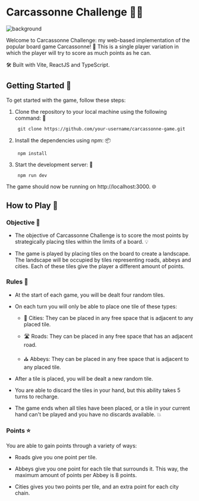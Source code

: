 # Carcassonne Challenge 🏰🎲

![background](https://user-images.githubusercontent.com/65783607/221674219-193c8ab3-9d50-4b3e-88f4-bacf9646b6c8.png)


Welcome to Carcassonne Challenge: my web-based implementation of the popular board game Carcassonne! 🎉
This is a single player variation in which the player will try to score as much points as he can.

🛠️ Built with Vite, ReactJS and TypeScript.

## Getting Started 🚀

To get started with the game, follow these steps:

1. Clone the repository to your local machine using the following command: 🤖

        git clone https://github.com/your-username/carcassonne-game.git

2. Install the dependencies using npm: 📦

        npm install

3. Start the development server: 🚀

        npm run dev

The game should now be running on http://localhost:3000. 🌐

## How to Play 🎲

### Objective 🎯

- The objective of Carcassonne Challenge is to score the most points by strategically placing tiles within the limits of a board. 💡

- The game is played by placing tiles on the board to create a landscape. The landscape will be occupied by tiles representing roads, abbeys and
cities. Each of these tiles give the player a different amount of points.  

### Rules 📜

- At the start of each game, you will be dealt four random tiles.

- On each turn you will only be able to place one tile of these types:

  - 🏰 Cities: They can be placed in any free space that is adjacent to any placed tile.
  
  - 🛣️ Roads: They can be placed in any free space that has an adjacent road.
  
  - ⛪ Abbeys: They can be placed in any free space that is adjacent to any placed tile.

- After a tile is placed, you will be dealt a new random tile.

- You are able to discard the tiles in your hand, but this ability takes 5 turns to recharge.

- The game ends when all tiles have been placed, or a tile in your current hand can't be played and you have no discards available. 💥 

### Points ⭐

You are able to gain points through a variety of ways:

- Roads give you one point per tile.

- Abbeys give you one point for each tile that surrounds it. This way, the maximum amount of points per Abbey is 8 points.

- Cities gives you two points per tile, and an extra point for each city chain.

